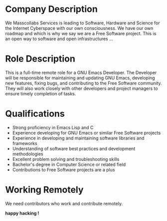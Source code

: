 # Company Description

We Masscollabs Services is leading to Software, Hardware and Science for the Internet Cyberspace with our own consciousness. We have our own roadmap and which is why we say we are a Free Software project. This is an open way to software and open infrastructures ...

# Role Description

This is a full-time remote role for a GNU Emacs Developer. The Developer will be responsible for maintaining and updating GNU Emacs, developing new features, fixing bugs, and contributing to the Free Software community. They will also work closely with other developers and project managers to ensure timely completion of tasks.


# Qualifications

* Strong proficiency in Emacs Lisp and C
* Experience developing for GNU Emacs or similar Free Software projects
* Experience in developing and maintaining software libraries and frameworks
* Understanding of software best practices and development methodologies
* Excellent problem solving and troubleshooting skills
* Bachelor's degree in Computer Science or related field
* Contributions to Free Software projects are a plus

# Working Remotely

We need contributors who work and contribute remotely.

**happy hacking !**
